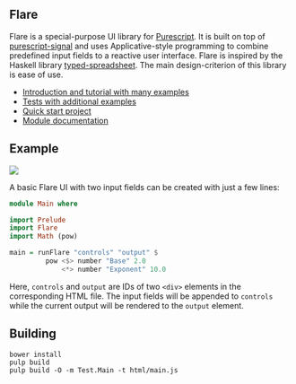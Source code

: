 ## Flare

Flare is a special-purpose UI library for
[Purescript](https://github.com/purescript/purescript). It is built on top
of [purescript-signal](https://github.com/bodil/purescript-signal) and uses
Applicative-style programming to combine predefined input fields to a reactive
user interface. Flare is inspired by the Haskell library
[typed-spreadsheet](https://github.com/Gabriel439/Haskell-Typed-Spreadsheet-Library).
The main design-criterion of this library is ease of use.

- [Introduction and tutorial with many examples](http://david-peter.de/articles/flare/)
- [Tests with additional examples](http://sharkdp.github.io/purescript-flare/)
- [Quick start project](https://github.com/sharkdp/flare-example)
- [Module documentation](http://pursuit.purescript.org/packages/purescript-flare/)


## Example

![](http://i.imgur.com/YTQjTG8.png)

A basic Flare UI with two input fields can be created with just a few lines:

``` purescript
module Main where

import Prelude
import Flare
import Math (pow)

main = runFlare "controls" "output" $
         pow <$> number "Base" 2.0
             <*> number "Exponent" 10.0
```

Here, `controls` and `output` are IDs of two `<div>` elements in the
corresponding HTML file. The input fields will be appended to `controls` while
the current output will be rendered to the `output` element.

## Building
```
bower install
pulp build
pulp build -O -m Test.Main -t html/main.js
```
